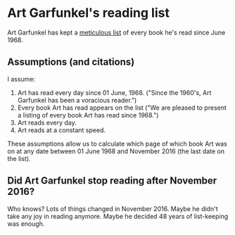 # Art Garfunkel's reading list

Art Garfunkel has kept a [meticulous list](http://www.artgarfunkel.com/library.html) of every book he's read since June 1968.

## Assumptions (and citations)

I assume:
1. Art has read every day since 01 June, 1968. ("Since the 1960's, Art Garfunkel has been a voracious reader.")
1. Every book Art has read appears on the list ("We are pleased to present a listing of every book Art has read since 1968.")
1. Art reads every day.
1. Art reads at a constant speed.

These assumptions allow us to calculate which page of which book Art was on at any date between 01 June 1968 and November 2016 (the last date on the list).

## Did Art Garfunkel stop reading after November 2016?

Who knows? Lots of things changed in November 2016. Maybe he didn't take any joy in reading anymore. Maybe he decided 48 years of list-keeping was enough.

